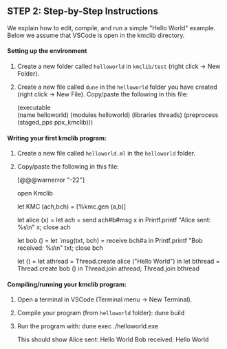 
## STEP 2: Step-by-Step Instructions

We explain how to edit, compile, and run a simple "Hello World"
example. Below we assume that VSCode is open in the kmclib directory.


#### Setting up the environment 

1. Create a new folder called `helloworld` in `kmclib/test` (right
click -> New Folder).

2. Create a new file called `dune` in the `helloworld` folder you have
 created (right click -> New File). Copy/paste the following in this file:
 
	 (executable		
		(name helloworld)
		(modules helloworld)
		(libraries threads) 
		(preprocess (staged_pps ppx_kmclib)))
		

#### Writing your first kmclib program:

1. Create a new file called `helloworld.ml` in the `helloworld` folder.

2. Copy/paste the following in this file:

	[@@@warnerror "-22"]

	open Kmclib

	let KMC (ach,bch) = [%kmc.gen (a,b)]

	let alice (x) =
		let ach = send ach#b#msg x in 
    Printf.printf "Alice sent: %s\n" x;
    close ach

	let bob () =
		let `msg(txt, bch) = receive bch#a in
    Printf.printf "Bob received: %s\n" txt;
    close bch

	let () = let athread = Thread.create alice ("Hello World") in 
	         let bthread = Thread.create bob () in 
             Thread.join athread;
             Thread.join bthread

#### Compiling/running your kmclib program:

1. Open a terminal in VSCode (Terminal menu -> New Terminal).

2. Compile your program (from `helloworld` folder):
	dune build	

3. Run the program with:
	dune exec ./helloworld.exe

   This should show
   Alice sent: Hello World
   Bob received: Hello World

	


